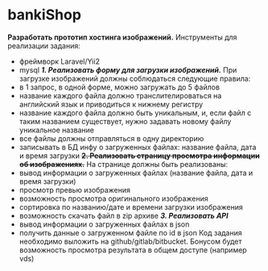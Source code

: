 # bankiShop

**Разработать прототип хостинга изображений.**
Инструменты для реализации задания:
- фреймворк Laravel/Yii2
- mysql
**_1. Реализовать форму для загрузки изображений._**
   При загрузке изображений должны соблюдаться следующие правила:
- в 1 запрос, в одной форме, можно загружать до 5 файлов
- название каждого файла должно транслителироваться на английский язык и приводиться к нижнему регистру
- название каждого файла должно быть уникальным, и, если файл с таким названием существует, нужно задавать новому файлу уникальное название
- все файлы должны отправляться в одну директорию
- записывать в БД инфу о загруженных файлах: название файла, дата и время загрузки
**~~2. Реализовать страницу просмотра информации об изображениях.~~**
   На странице должны быть реализованы:
- вывод информации о загруженных файлах (название файла, дата и время загрузки)
- просмотр превью изображения
- возможность просмотра оригинального изображения
- сортировка по названию/дате и времени загрузки изображения
- возможность скачать файл в zip архиве
**_3. Реализовать API_**
- вывод информации о загруженных файлах в json
- получить данные о загруженном файле по id в json
  Код задания необходимо выложить на github/gitlab/bitbucket.
  Бонусом будет возможность просмотра результата в общем доступе (например vds)
